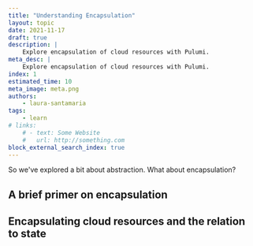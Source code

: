 ```yaml
---
title: "Understanding Encapsulation"
layout: topic
date: 2021-11-17
draft: true
description: |
    Explore encapsulation of cloud resources with Pulumi.
meta_desc: |
    Explore encapsulation of cloud resources with Pulumi.
index: 1
estimated_time: 10
meta_image: meta.png
authors:
    - laura-santamaria
tags:
    - learn
# links:
    # - text: Some Website
    #   url: http://something.com
block_external_search_index: true
---
```


So we've explored a bit about abstraction. What about encapsulation? 

## A brief primer on encapsulation

## Encapsulating cloud resources and the relation to state

